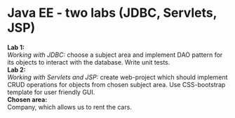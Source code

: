 # Java EE - two labs (JDBC, Servlets, JSP)
<b>Lab 1:</b><br>
<i>Working with JDBC:</i>
choose a subject area and implement DAO pattern for its objects to interact with the database. Write unit tests.<br>
<b>Lab 2:</b><br>
<i>Working with Servlets and JSP:</i>
create web-project which should implement CRUD operations for objects from chosen subject area. Use CSS-bootstrap template for user friendly GUI.<br>
<b>Chosen area:</b><br>
Company, which allows us to rent the cars.